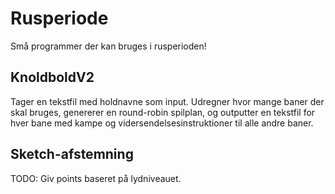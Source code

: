 # Rusperiode

Små programmer der kan bruges i rusperioden! 

## KnoldboldV2
Tager en tekstfil med holdnavne som input. 
Udregner hvor mange baner der skal bruges, genererer en round-robin spilplan, og outputter en tekstfil for hver bane med kampe og vidersendelsesinstruktioner til alle andre baner.

## Sketch-afstemning
TODO: Giv points baseret på lydniveauet.
